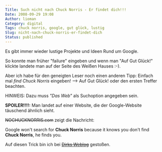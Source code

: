 ```yaml
---
Title: Such nicht nach Chuck Norris - Er findet dich!!!
Date: 2008-09-29 19:08
Author: lioman
Category: digital
Tags: chuck norris, google, gut glück, lustig
Slug: nicht-nach-chuck-norris-er-findet-dich
Status: published
---
```


Es gibt immer wieder lustige Projekte und Ideen Rund um Google.

So konnte man früher "failure" eingeben und wenn man "Auf Gut Glück!"
klickte landete man auf der Seite des Weißen Hauses :-).

Aber ich habe für den geneigten Leser noch einen anderen Tipp: Einfach
mal _find Chuck Norris_ eingeben! --> Auf Gut Glück! oder den ersten
Treffer beachten.

HINWEIS: Dazu muss _"Das Web"_ als Suchoption angegeben sein.

**SPOILER!!!!:** Man landet auf einer Website, die der Google-Website
täuschend ähnlich sieht.

~~NOCHUCKNORRIS.com~~ zeigt die Nachricht:

Google won't search for **Chuck Norris** because it knows you don't find
**Chuck Norris**, he finds you.

Auf diesen Trick bin ich bei ~~[Dirks Weblog](http://pommerencke.blogspot.com/2008/09/google-sucht-nicht-nach-chuck-norris.html)~~
gestoßen.
